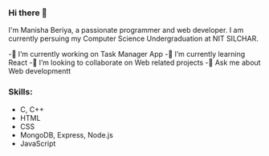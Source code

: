 ### Hi there 👋

I'm Manisha Beriya, a passionate programmer and web developer. I am currently persuing my Computer Science Undergraduation at NIT SILCHAR.

-🔭 I’m currently working on Task Manager App
-🌱 I’m currently learning React
-👯 I’m looking to collaborate on Web related projects
-💬 Ask me about Web developmentt

### Skills:

- C, C++
- HTML
- CSS
- MongoDB, Express, Node.js
- JavaScript
